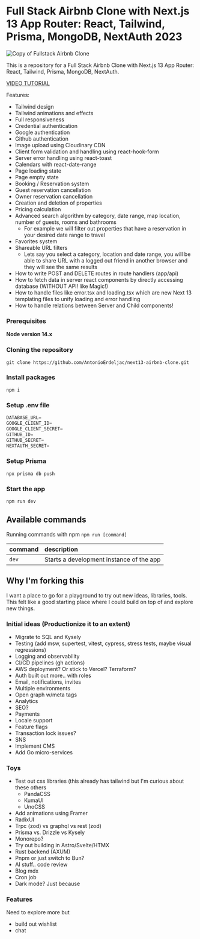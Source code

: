 # Full Stack Airbnb Clone with Next.js 13 App Router: React, Tailwind, Prisma, MongoDB, NextAuth 2023

![Copy of Fullstack Airbnb Clone](https://user-images.githubusercontent.com/23248726/229031522-64a49ad0-66f7-4ea8-94a8-f64a0bb56736.png)


This is a repository for a Full Stack Airbnb Clone with Next.js 13 App Router: React, Tailwind, Prisma, MongoDB, NextAuth.

[VIDEO TUTORIAL](https://youtu.be/c_-b_isI4vg)

Features:

- Tailwind design
- Tailwind animations and effects
- Full responsiveness
- Credential authentication
- Google authentication
- Github authentication
- Image upload using Cloudinary CDN
- Client form validation and handling using react-hook-form
- Server error handling using react-toast
- Calendars with react-date-range
- Page loading state
- Page empty state
- Booking / Reservation system
- Guest reservation cancellation
- Owner reservation cancellation
- Creation and deletion of properties
- Pricing calculation
- Advanced search algorithm by category, date range, map location, number of guests, rooms and bathrooms
    - For example we will filter out properties that have a reservation in your desired date range to travel
- Favorites system
- Shareable URL filters
    - Lets say you select a category, location and date range, you will be able to share URL with a logged out friend in another browser and they will see the same results
- How to write POST and DELETE routes in route handlers (app/api)
- How to fetch data in server react components by directly accessing database (WITHOUT API! like Magic!)
- How to handle files like error.tsx and loading.tsx which are new Next 13 templating files to unify loading and error handling
- How to handle relations between Server and Child components!

### Prerequisites

**Node version 14.x**

### Cloning the repository

```shell
git clone https://github.com/AntonioErdeljac/next13-airbnb-clone.git
```

### Install packages

```shell
npm i
```

### Setup .env file


```js
DATABASE_URL=
GOOGLE_CLIENT_ID=
GOOGLE_CLIENT_SECRET=
GITHUB_ID=
GITHUB_SECRET=
NEXTAUTH_SECRET=
```

### Setup Prisma

```shell
npx prisma db push

```

### Start the app

```shell
npm run dev
```

## Available commands

Running commands with npm `npm run [command]`

| command         | description                              |
| :-------------- | :--------------------------------------- |
| `dev`           | Starts a development instance of the app |

## Why I'm forking this

I want a place to go for a playground to try out new ideas, libraries, tools. This felt like a good starting place where I could build on top of and explore new things. 

### Initial ideas (Productionize it to an extent)

- Migrate to SQL and Kysely 
- Testing (add msw, supertest, vitest, cypress, stress tests, maybe visual regressions)
- Logging and observability
- CI/CD pipelines (gh actions)
- AWS deployment? Or stick to Vercel? Terraform?
- Auth built out more.. with roles
- Email, notifications, invites
- Multiple environments
- Open graph w/meta tags
- Analytics
- SEO?
- Payments
- Locale support
- Feature flags
- Transaction lock issues?
- SNS
- Implement CMS
- Add Go micro-services 

### Toys

- Test out css libraries (this already has tailwind but I'm curious about these others
    - PandaCSS
    - KumaUI
    - UnoCSS
- Add animations using Framer
- RadixUI
- Trpc (zod) vs graphql vs rest (zod)
- Prisma vs. Drizzle vs Kysely 
- Monorepo?
- Try out building in Astro/Svelte/HTMX
- Rust backend (AXUM)
- Pnpm or just switch to Bun?
- AI stuff.. code review
- Blog mdx
- Cron job
- Dark mode? Just because

### Features

Need to explore more but
- build out wishlist
- chat
